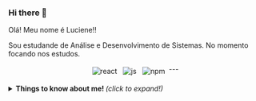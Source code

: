 ### Hi there 👋


Olá! Meu nome é Luciene!!

 Sou estudande de Análise e Desenvolvimento de Sistemas.
 No momento focando nos estudos.


<p align="center">

  <!-- For more icons please follow  https://github.com/MikeCodesDotNET/ColoredBadges -->

  
  <img src="https://github.com/Quadrified/Quadrified/blob/master/assets/svg/dev/frameworks/react.svg" alt="react" style="vertical-align:top; margin:4px">
  <img src="https://github.com/Quadrified/Quadrified/blob/master/assets/svg/dev/languages/js.svg" alt="js" style="vertical-align:top; margin:4px">
  <img src="https://github.com/Quadrified/Quadrified/blob/master/assets/svg/dev/services/npm.svg" alt="npm" style="vertical-align:top; margin:4px">
---

</p>

<details>
  <summary> <b> Things to know about me! </b> <i>(click to expand!)</i> </summary>
  
  <br>
  
  ![Luciene Sousa's github stats](https://github-readme-stats.vercel.app/api?username=LucieneSousa&show_icons=true&theme=radical)
  </details>
  
  

<!--
Here are some ideas to get you started:

- 🔭 I’m currently working on ...
- 🌱 I’m currently learning ...
- 👯 I’m looking to collaborate on ...
- 🤔 I’m looking for help with ...
- 💬 Ask me about ...
- 📫 How to reach me: ...
- 😄 Pronouns: ...
- ⚡ Fun fact: ...
-->
